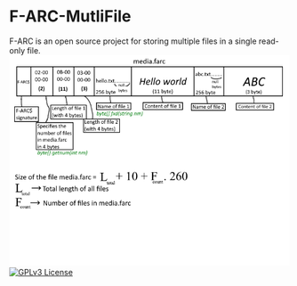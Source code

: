 # F-ARC-MutliFile
F-ARC is an open source project for storing multiple files in a single read-only file.
<img src="/Working%20algorithm.png" alt="Alt text" title="Optional title">
<br/>
[![GPLv3 License](https://img.shields.io/badge/License-GPL%20v3-yellow.svg)](https://opensource.org/licenses/)
<br/>
